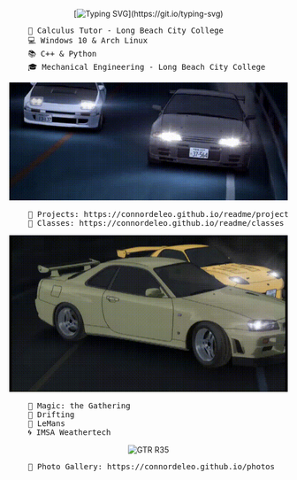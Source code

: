 <div align="center">

[![Typing SVG](https://readme-typing-svg.demolab.com?font=Fira+Code&size=30&pause=1000&color=F787CF&center=true&vCenter=true&width=750&lines=Hello!+I'm+Connor+De+Leo!;I'm+a+mechanical+engineering+student!;More+below!)](https://git.io/typing-svg)

<div align="left">
<pre>
    💼 Calculus Tutor - Long Beach City College
    💻 Windows 10 & Arch Linux
    📚 C++ & Python
    🎓 Mechanical Engineering - Long Beach City College
</pre>
</div>

![Rin Hojo](assets/rin%20hojo.gif)

<div align="left">
<pre>
    📂 Projects: https://connordeleo.github.io/readme/projects
    🧮 Classes: https://connordeleo.github.io/readme/classes
</pre>
</div>

![Kozo Hoshino](assets/kozo%20hoshino.gif)

<div align="left">
<pre>
    🧙 Magic: the Gathering
    🔰 Drifting
    🍋 LeMans
    🌀 IMSA Weathertech
</pre>
</div>

![GTR R35](assets/r35.gif)

<div align="left">
<pre>
    🎏 Photo Gallery: https://connordeleo.github.io/photos
</pre>
</div>

</div>